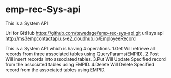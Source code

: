# emp-rec-Sys-api

This is a System API

Url for GitHub   	  https://github.com/tewedage/emp-rec-sys-api.git
url sys api           http://ms3empcontactapi.us-e2.cloudhub.io/EmployeeRecord

This is a System API which is having 4 operations.
1.Get 
Will retrieve all records from three associated tables using QueryParams(EMPID).
2.Post
Will insert records into associated tables.
3.Put
Will Update Specified record from the associated tables using EMPID.
4.Delete
Will Delete Specified record from the associated tables using EMPID.

